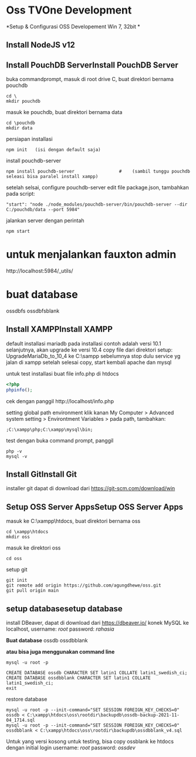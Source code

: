 # Oss TVOne Development



*Setup & Configurasi OSS Developement
Win 7, 32bit
*

## Install NodeJS v12



## Install PouchDB ServerInstall PouchDB Server

buka commandprompt, masuk di root drive C, buat direktori bernama pouchdb
```shell
cd \
mkdir pouchdb
```


masuk ke pouchdb, buat direktori bernama data
```shell
cd \pouchdb
mkdir data
```
persiapan installasi
```shell
npm init   (isi dengan default saja)
```

install pouchdb-server
```shell
npm install pouchdb-server                 #    (sambil tunggu pouchdb seleasi bisa paralel install xampp)
```
setelah selsai, configure pouchdb-server
 edit file package.json, tambahkan pada script:
```shell
"start": "node ./node_modules/pouchdb-server/bin/pouchdb-server --dir C:/pouchdb/data --port 5984" 
```
jalankan server dengan perintah
```shell
npm start
```
# untuk menjalankan fauxton admin
http://localhost:5984/_utils/

# buat database 
ossdbfs
ossdbfsblank




## Install XAMPPInstall XAMPP

default installasi mariadb pada installasi contoh adalah versi 10.1
selanjutnya, akan upgrade ke versi 10.4
copy file dari direktori setup: UpgradeMariaDb_to_10_4 ke C:\sampp
sebelumnya stop dulu service yg jalan di xampp
setelah selesai copy, start kembali apache dan mysql

untuk test installasi buat file info.php di htdocs
``` php
<?php
phpinfo();
```


cek dengan panggil
http://localhost/info.php


setting global path environment
klik kanan   My Computer > Advanced system setting > Environtment Variables > 
pada path, tambahkan:
``` shell
;C:\xampp\php;C:\xampp\mysql\bin;
```

test dengan buka command prompt, panggil
``` shell
php -v
mysql -v
```

## Install GitInstall Git 
installer git dapat di download dari https://git-scm.com/download/win




## Setup OSS Server AppsSetup OSS Server Apps

masuk ke C:\xampp\htdocs, buat direktori bernama oss
``` shell
cd \xampp\htdocs
mkdir oss
```

masuk ke direktori oss
``` shell
cd oss
```
setup git
``` shell
git init
git remote add origin https://github.com/agungdhewe/oss.git
git pull origin main
```



## setup databasesetup database

install DBeaver, dapat di download dari https://dbeaver.io/
konek MySQL ke localhost,
username: *root*
password: *rahasia*

**Buat database**
ossdb
ossdbblank

**atau bisa juga menggunakan command line**
``` shell
mysql -u root -p

CREATE DATABASE ossdb CHARACTER SET latin1 COLLATE latin1_swedish_ci;
CREATE DATABASE ossdbblank CHARACTER SET latin1 COLLATE latin1_swedish_ci;
exit
```


restore database
``` shell
mysql -u root -p --init-command="SET SESSION FOREIGN_KEY_CHECKS=0" ossdb < C:\xampp\htdocs\oss\rootdir\backupdb\ossdb-backup-2021-11-04_1714.sql
mysql -u root -p --init-command="SET SESSION FOREIGN_KEY_CHECKS=0" ossdbblank < C:\xampp\htdocs\oss\rootdir\backupdb\ossdbblank_v4.sql
```


Untuk yang versi kosong untuk testing, bisa copy ossblank ke htdocs dengan initial login
username: *root*
password: *ossdev*








